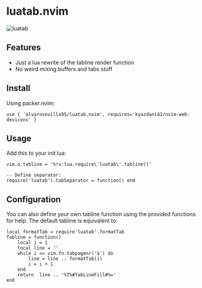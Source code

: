# luatab.nvim

![luatab](https://github.com/alvarosevilla95/luatab.nvim/blob/master/pics/tabline.png)

## Features
* Just a lua rewrite of the tabline render function
* No weird mixing buffers and tabs stuff

## Install
Using packer.nvim:
```
use { 'alvarosevilla95/luatab.nvim', requires='kyazdani42/nvim-web-devicons' }
```

## Usage
Add this to your init.lua:

```
vim.o.tabline = '%!v:lua.require\'luatab\'.tabline()'

-- Define separator:
require('luatab').tabSeparator = function() end
```

## Configuration
You can also define your own tabline function using the provided functions for help. The default tabline is equivalent to:
```
local formatTab = require'luatab'.formatTab
Tabline = function()
    local i = 1
    local line = ''
    while i <= vim.fn.tabpagenr('$') do
        line = line .. formatTab(i)
        i = i + 1
    end
    return  line .. '%T%#TabLineFill#%='
end
```


